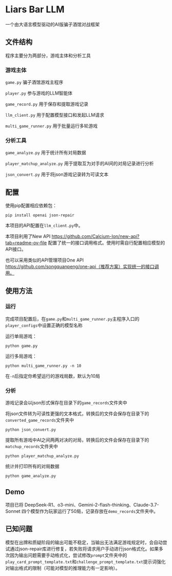 # Liars Bar LLM

一个由大语言模型驱动的AI版骗子酒馆对战框架

## 文件结构

程序主要分为两部分，游戏主体和分析工具

### 游戏主体

`game.py` 骗子酒馆游戏主程序

`player.py` 参与游戏的LLM智能体

`game_record.py` 用于保存和提取游戏记录

`llm_client.py` 用于配置模型接口和发起LLM请求

`multi_game_runner.py` 用于批量运行多轮游戏

### 分析工具

`game_analyze.py` 用于统计所有对局数据

`player_matchup_analyze.py` 用于提取互为对手的AI间的对局记录进行分析

`json_convert.py` 用于将json游戏记录转为可读文本

## 配置

使用pip配置相应依赖包：

```
pip install openai json-repair 
```

本项目的API配置在`llm_client.py`中。

本项目利用了New API https://github.com/Calcium-Ion/new-api?tab=readme-ov-file 配置了统一的接口调用格式。使用时需自行配置相应模型的API接口。

也可以采用类似的API管理项目One API https://github.com/songquanpeng/one-api（推荐方案）实现统一的接口调用。

## 使用方法

### 运行

完成项目配置后，在`game.py`和`multi_game_runner.py`主程序入口的`player_configs`中设置正确的模型名称

运行单局游戏：
```
python game.py
```

运行多局游戏：
```
python multi_game_runner.py -n 10
```
在`-n`后指定你希望运行的游戏局数，默认为10局

### 分析

游戏记录会以json形式保存在目录下的`game_records`文件夹中

将json文件转为可读性更强的文本格式，转换后的文件会保存在目录下的`converted_game_records`文件夹中

```
python json_convert.py
```

提取所有游戏中AI之间两两对决的对局，转换后的文件会保存在目录下的`matchup_records`文件夹中

```
python player_matchup_analyze.py
```

统计并打印所有的对局数据

```
python game_analyze.py
```

## Demo

项目已将 DeepSeek-R1、o3-mini、Gemini-2-flash-thinking、Claude-3.7-Sonnet 四个模型作为玩家运行了50局，记录存放在`demo_records`文件夹中。

## 已知问题

模型在出牌和质疑阶段的输出可能不稳定，当输出无法满足游戏规定时，会自动尝试通过json-repair库进行修复，若失败将请求用户手动进行json格式化。如果多次因为输出问题需要手动格式化，尝试修改`prompt`文件夹中的`play_card_prompt_template.txt`和`challenge_prompt_template.txt`提示词强化对输出格式的限制（可能对模型的推理能力有一定影响）。
